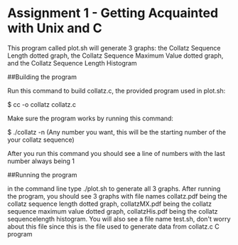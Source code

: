 # Assignment 1 - Getting Acquainted with Unix and C

This program called plot.sh will generate 3 graphs: the Collatz Sequence Length dotted graph, the Collatz Sequence Maximum Value dotted graph, and the Collatz Sequence Length Histogram

##Building the program

Run this command to build collatz.c, the provided program used in plot.sh:

$ cc -o collatz collatz.c

Make sure the program works by running this command:

$ ./collatz -n (Any number you want, this will be the starting number of the your collatz sequence)

After you run this command you should see a line of numbers with the last number always being 1

##Running the program

in the command line type ./plot.sh to generate all 3 graphs.
After running the program, you should see 3 graphs with file names collatz.pdf being the collatz sequence length dotted graph, collatzMX.pdf being the collatz sequence maximum value dotted graph, collatzHis.pdf being the collatz sequencelength histogram. You will also see a file name test.sh, don't worry about this file since this is the file used to generate data from collatz.c C program
